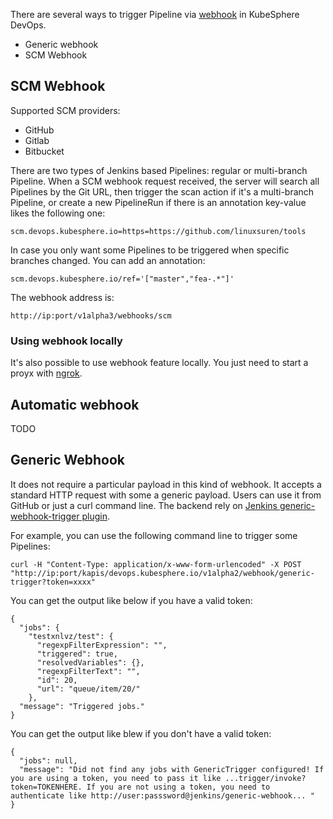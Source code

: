 There are several ways to trigger Pipeline via [webhook](https://en.wikipedia.org/wiki/Webhook) in KubeSphere DevOps.

* Generic webhook
* SCM Webhook

## SCM Webhook

Supported SCM providers:
* GitHub
* Gitlab
* Bitbucket

There are two types of Jenkins based Pipelines: regular or multi-branch Pipeline. When a SCM webhook request received,
the server will search all Pipelines by the Git URL, then trigger the scan action if it's a multi-branch Pipeline,
or create a new PipelineRun if there is an annotation key-value likes the following one:
```
scm.devops.kubesphere.io=https=https://github.com/linuxsuren/tools
```

In case you only want some Pipelines to be triggered when specific branches changed. You can add an annotation:
```
scm.devops.kubesphere.io/ref='["master","fea-.*"]'
```

The webhook address is:
```
http://ip:port/v1alpha3/webhooks/scm
```

### Using webhook locally

It's also possible to use webhook feature locally. You just need to start a proyx with [ngrok](https://ngrok.com/).

## Automatic webhook

TODO

## Generic Webhook

It does not require a particular payload in this kind of webhook. It accepts a standard 
HTTP request with some a generic payload. Users can use it from GitHub or just a curl command line. The backend rely on 
[Jenkins generic-webhook-trigger plugin](https://github.com/jenkinsci/generic-webhook-trigger-plugin).

For example, you can use the following command line to trigger some Pipelines:

`curl -H "Content-Type: application/x-www-form-urlencoded" -X POST "http://ip:port/kapis/devops.kubesphere.io/v1alpha2/webhook/generic-trigger?token=xxxx"`

You can get the output like below if you have a valid token:

```
{
  "jobs": {
    "testxnlvz/test": {
      "regexpFilterExpression": "",
      "triggered": true,
      "resolvedVariables": {},
      "regexpFilterText": "",
      "id": 20,
      "url": "queue/item/20/"
    },
  "message": "Triggered jobs."
}
```

You can get the output like blew if you don't have a valid token:

```
{
  "jobs": null,
  "message": "Did not find any jobs with GenericTrigger configured! If you are using a token, you need to pass it like ...trigger/invoke?token=TOKENHERE. If you are not using a token, you need to authenticate like http://user:passsword@jenkins/generic-webhook... "
}
```
